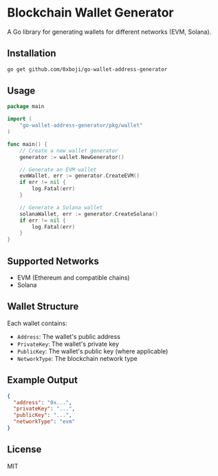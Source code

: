 # Blockchain Wallet Generator

A Go library for generating wallets for different networks (EVM, Solana).

## Installation

```bash
go get github.com/0xboji/go-wallet-address-generator
```

## Usage

```go
package main

import (
    "go-wallet-address-generator/pkg/wallet"
)

func main() {
    // Create a new wallet generator
    generator := wallet.NewGenerator()

    // Generate an EVM wallet
    evmWallet, err := generator.CreateEVM()
    if err != nil {
        log.Fatal(err)
    }

    // Generate a Solana wallet
    solanaWallet, err := generator.CreateSolana()
    if err != nil {
        log.Fatal(err)
    }
}
```

## Supported Networks

- EVM (Ethereum and compatible chains)
- Solana

## Wallet Structure

Each wallet contains:
- `Address`: The wallet's public address
- `PrivateKey`: The wallet's private key
- `PublicKey`: The wallet's public key (where applicable)
- `NetworkType`: The blockchain network type

## Example Output

```json
{
  "address": "0x...",
  "privateKey": "...",
  "publicKey": "...",
  "networkType": "evm"
}
```

## License

MIT 